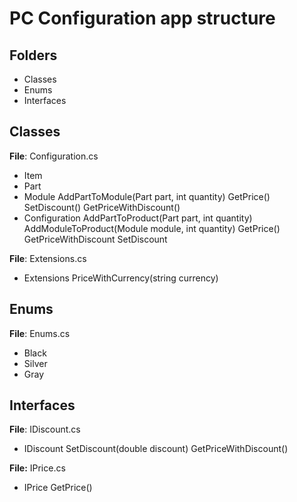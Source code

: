 # PC Configuration app structure

## Folders
* Classes
* Enums
* Interfaces

## Classes 
**File**: Configuration.cs
* Item
* Part
* Module
AddPartToModule(Part part, int quantity)
  GetPrice()
  SetDiscount()
  GetPriceWithDiscount()
* Configuration
  AddPartToProduct(Part part, int quantity)
  AddModuleToProduct(Module module, int quantity)
  GetPrice()
  GetPriceWithDiscount
  SetDiscount

**File**: Extensions.cs
* Extensions
  PriceWithCurrency(string currency)

## Enums
**File**: Enums.cs
  * Black
  * Silver
  * Gray

## Interfaces
**File**: IDiscount.cs
* IDiscount
   SetDiscount(double discount)
   GetPriceWithDiscount()

**File:** IPrice.cs
* IPrice
   GetPrice()
   